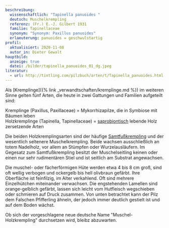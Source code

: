 ```yaml
---
beschreibung:
  wissenschaftlich: "Tapinella panuoides "
  deutsch: Muschelkrempling
  referenz: (Fr.) E.-J. Gilbert 1931
  familie: Tapinellaceae
  synonym: "Synonym: Paxillus panuoides"
  erlaeuterung: panuoides = geschwulstartig
profil:
  aktualisiert: 2020-11-08
  autor_in: Dieter Gewalt
hauptbild:
  anzeige: true
  datei: /bilder/tapinella_panuoides_01_dg.jpeg
literatur:
  - url: http://tintling.com/pilzbuch/arten/t/Tapinella_panuoides.html
---
```

Als \[Kremplinge]({% link _verwandtschaften/kremplinge.md %}) im weiteren Sinne gelten fünf Arten, die heute in zwei Gattungen und Familien aufgeteilt sind:

Kremplinge (Paxillus, Paxillaceae) = Mykorrhizapilze, die in Symbiose mit Bäumen leben\
Holzkremplinge (Tapinella, Tapinellaceae) = [saprobiontisch](saprobiontisch "Glossar") lebende Holz zersetzende Arten

Die beiden Holzkremplingsarten sind der häufige [Samtfußkrempling](/pilze/tapinella-atrotomentosa-samtfußkrempling) und der wesentlich seltenere Muschelkrempling. Beide wachsen ausschließlich an totem Nadelholz, vor allem an Stümpfen oder Wurzelausläufern. Im Gegesatz zum Samtfußkrempling besitzt der Muschelseitling keinen oder einen nur sehr rudimentären Stiel und ist seitlich am Substrat angewachsen.

Die muschel- oder fächerförmigen Hüte werden etwa 4 bis 8 cm groß, sind oft wellig verbogen und ockergelb bis hell olivbraun gefärbt. Ihre Oberfläche ist feinfilzig, im Alter verkahlend. Oft sind mehrere Einzelhütchen miteinander verwachsen. Die engstehenden Lamellen sind orange-gelblich gefärbt, lassen sich leicht vom Hutfleisch wegschieben oder schmieren auf Druck zusammen. Von unten betrachtet kann der Pilz dem Falschen Pfifferling ähneln, der jedoch  immer deutlich gestielt ist und auf dem Boden wächst.

Ob sich der vorgeschlagene neue deutsche Name "Muschel-Holzkrempling" durchsetzen wird, bleibz abzuwarten.